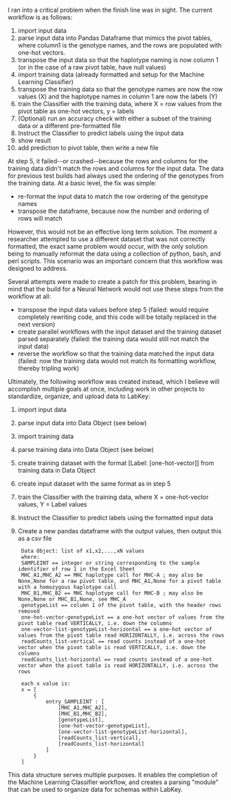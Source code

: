 I ran into a critical problem when the finish line was in sight. The current workflow is as follows:
1) import input data
2) parse input data into Pandas Dataframe that mimics the pivot tables, where column1 is the genotype names, and the rows are populated with one-hot vectors.
3) transpose the input data so that the haplotype naming is now column 1 (or in the case of a raw pivot table, have null values)
4) import training data (already formatted and setup for the Machine Learning Classifier)
5) transpose the training data so that the genotype names are now the row values (X) and the haplotype names in column 1 are now the labels (Y)
6) train the Classifier with the training data, where X = row values from the pivot table as one-hot vectors, y = labels
7) (Optional) run an accuracy check with either a subset of the training data or a different pre-formatted file
8) Instruct the Classifier to predict labels using the input data
9) show result
10) add prediction to pivot table, then write a new file

At step 5, it failed--or crashed--because the rows and columns for the training data didn't match the rows and columns for the input data.
The data for previous test builds had always used the ordering of the genotypes from the training data. At a basic level, the fix was simple: 
* re-format the input data to match the row ordering of the genotype names
* transpose the dataframe, because now the number and ordering of rows will match

However, this would not be an effective long term solution.  The moment a researcher attempted to use a different dataset that was not correctly formatted,
the exact same problem would occur, with the only solution being to manually reformat the data using a collection of python, bash, and perl scripts. 
This scenario was an important concern that this workflow was designed to address.

Several attempts were made to create a patch for this problem, bearing in mind that 
the build for a Neural Network would not use these steps from the workflow at all:
* transpose the input data values before step 5 (failed: would require completely rewriting code, and this code will be totally replaced in the next version)
* create parallel workflows with the input dataset and the training dataset parsed separately (failed: the training data would still not match the input data)
* reverse the workflow so that the training data matched the input data (failed: now the training data would not match its formatting workflow, thereby tripling work)

Ultimately, the following workflow was created instead, which I believe will accomplish multiple goals at once, 
including work in other projects to standardize, organize, and upload data to LabKey:
1) import input data
2) parse input data into Data Object (see below)
3) import training data
4) parse training data into Data Object (see below)
5) create training dataset with the format
[Label: [one-hot-vector]]
from training data in Data Object
6) create input dataset with the same format as in step 5
7) train the Classifier with the training data, where X = one-hot-vector values, Y = Label values
8) Instruct the Classifier to predict labels using the formatted input data
9) Create a new pandas dataframe with the output values, then output this as a csv file

        Data Object: list of x1,x2,...,xN values
        where:
        SAMPLEINT == integer or string corresponding to the sample identifier of row 1 in the Excel Sheet
        MHC_A1,MHC_A2 == MHC haplotype call for MHC-A ; may also be None,None for a raw pivot table, and MHC_A1,None for a pivot table with a homozygous haplotype call
        MHC_B1,MHC_B2 == MHC haplotype call for MHC-B ; may also be None,None or MHC_B1,None, see MHC_A
        genotypeList == column 1 of the pivot table, with the header rows removed
        one-hot-vector-genotypeList == a one-hot vector of values from the pivot table read VERTICALLY, i.e. down the columns
        one-vector-list-genotypeList-horizontal == a one-hot vector of values from the pivot table read HORIZONTALLY, i.e. across the rows
        readCounts_list-vertical == read counts instead of a one-hot vector when the pivot table is read VERTICALLY, i.e. down the columns
        readCounts_list-horizontal == read counts instead of a one-hot vector when the pivot table is read HORIZONTALLY, i.e. across the rows

        each x value is:
        x = [
            {
                entry_SAMPLEINT : [
                    [MHC_A1,MHC_A2], 
                    [MHC_B1,MHC_B2],
                    [genotypeList], 
                    [one-hot-vector-genotypeList],
                    [one-vector-list-genotypeList-horizontal],
                    [readCounts_list-vertical], 
                    [readCounts_list-horizontal] 
                ]
            }
        ]

This data structure serves multiple purposes.  It enables the completion of the Machine Learning Classifier workflow, and creates 
a parsing "module" that can be used to organize data for schemas within LabKey.

